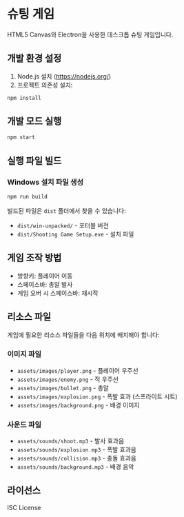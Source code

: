 # 슈팅 게임

HTML5 Canvas와 Electron을 사용한 데스크톱 슈팅 게임입니다.

## 개발 환경 설정

1. Node.js 설치 (https://nodejs.org/)
2. 프로젝트 의존성 설치:
```bash
npm install
```

## 개발 모드 실행

```bash
npm start
```

## 실행 파일 빌드

### Windows 설치 파일 생성
```bash
npm run build
```

빌드된 파일은 `dist` 폴더에서 찾을 수 있습니다:
- `dist/win-unpacked/` - 포터블 버전
- `dist/Shooting Game Setup.exe` - 설치 파일

## 게임 조작 방법

- 방향키: 플레이어 이동
- 스페이스바: 총알 발사
- 게임 오버 시 스페이스바: 재시작

## 리소스 파일

게임에 필요한 리소스 파일들을 다음 위치에 배치해야 합니다:

### 이미지 파일
- `assets/images/player.png` - 플레이어 우주선
- `assets/images/enemy.png` - 적 우주선
- `assets/images/bullet.png` - 총알
- `assets/images/explosion.png` - 폭발 효과 (스프라이트 시트)
- `assets/images/background.png` - 배경 이미지

### 사운드 파일
- `assets/sounds/shoot.mp3` - 발사 효과음
- `assets/sounds/explosion.mp3` - 폭발 효과음
- `assets/sounds/collision.mp3` - 충돌 효과음
- `assets/sounds/background.mp3` - 배경 음악

## 라이선스

ISC License 